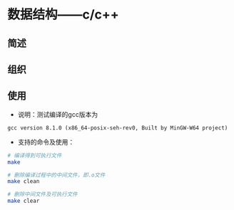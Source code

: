 # 数据结构——c/c++

## 简述



## 组织





## 使用

+ 说明：测试编译的gcc版本为

`gcc version 8.1.0 (x86_64-posix-seh-rev0, Built by MinGW-W64 project)`

+ 支持的命令及使用：

```sh
# 编译得到可执行文件
make

# 删除编译过程中的中间文件，即.o文件
make clean

# 删除中间文件及可执行文件
make clear
```





